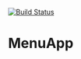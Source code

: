 [![Build Status](https://travis-ci.org/shomveerKherwa/MenuApp.svg?branch=master)](https://travis-ci.org/shomveerKherwa/MenuApp)

# MenuApp
